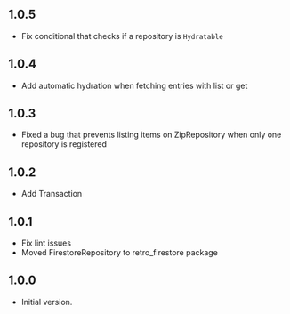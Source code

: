 ## 1.0.5

- Fix conditional that checks if a repository is `Hydratable`

## 1.0.4

- Add automatic hydration when fetching entries with list or get

## 1.0.3

- Fixed a bug that prevents listing items on ZipRepository when only one repository is registered

## 1.0.2

- Add Transaction

## 1.0.1

- Fix lint issues
- Moved FirestoreRepository to retro_firestore package

## 1.0.0

- Initial version.
